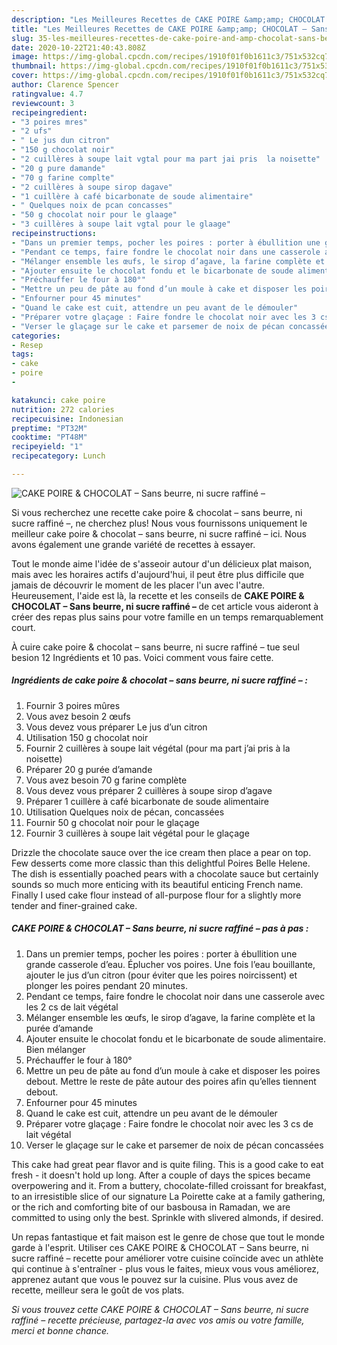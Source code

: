 ```yaml
---
description: "Les Meilleures Recettes de CAKE POIRE &amp;amp; CHOCOLAT – Sans beurre, ni sucre raffiné –"
title: "Les Meilleures Recettes de CAKE POIRE &amp;amp; CHOCOLAT – Sans beurre, ni sucre raffiné –"
slug: 35-les-meilleures-recettes-de-cake-poire-and-amp-chocolat-sans-beurre-ni-sucre-raffine
date: 2020-10-22T21:40:43.808Z
image: https://img-global.cpcdn.com/recipes/1910f01f0b1611c3/751x532cq70/cake-poire-chocolat-sans-beurre-ni-sucre-raffine-photo-principale-de-la-recette.jpg
thumbnail: https://img-global.cpcdn.com/recipes/1910f01f0b1611c3/751x532cq70/cake-poire-chocolat-sans-beurre-ni-sucre-raffine-photo-principale-de-la-recette.jpg
cover: https://img-global.cpcdn.com/recipes/1910f01f0b1611c3/751x532cq70/cake-poire-chocolat-sans-beurre-ni-sucre-raffine-photo-principale-de-la-recette.jpg
author: Clarence Spencer
ratingvalue: 4.7
reviewcount: 3
recipeingredient:
- "3 poires mres"
- "2 ufs"
- " Le jus dun citron"
- "150 g chocolat noir"
- "2 cuillères à soupe lait vgtal pour ma part jai pris  la noisette"
- "20 g pure damande"
- "70 g farine complte"
- "2 cuillères à soupe sirop dagave"
- "1 cuillère à café bicarbonate de soude alimentaire"
- " Quelques noix de pcan concasses"
- "50 g chocolat noir pour le glaage"
- "3 cuillères à soupe lait vgtal pour le glaage"
recipeinstructions:
- "Dans un premier temps, pocher les poires : porter à ébullition une grande casserole d’eau. Éplucher vos poires. Une fois l’eau bouillante, ajouter le jus d’un citron (pour éviter que les poires noircissent) et plonger les poires pendant 20 minutes."
- "Pendant ce temps, faire fondre le chocolat noir dans une casserole avec les 2 cs de lait végétal"
- "Mélanger ensemble les œufs, le sirop d’agave, la farine complète et la purée d’amande"
- "Ajouter ensuite le chocolat fondu et le bicarbonate de soude alimentaire. Bien mélanger"
- "Préchauffer le four à 180°"
- "Mettre un peu de pâte au fond d’un moule à cake et disposer les poires debout. Mettre le reste de pâte autour des poires afin qu’elles tiennent debout."
- "Enfourner pour 45 minutes"
- "Quand le cake est cuit, attendre un peu avant de le démouler"
- "Préparer votre glaçage : Faire fondre le chocolat noir avec les 3 cs de lait végétal"
- "Verser le glaçage sur le cake et parsemer de noix de pécan concassées"
categories:
- Resep
tags:
- cake
- poire
- 

katakunci: cake poire  
nutrition: 272 calories
recipecuisine: Indonesian
preptime: "PT32M"
cooktime: "PT48M"
recipeyield: "1"
recipecategory: Lunch

---
```



![CAKE POIRE &amp; CHOCOLAT – Sans beurre, ni sucre raffiné –](https://img-global.cpcdn.com/recipes/1910f01f0b1611c3/751x532cq70/cake-poire-chocolat-sans-beurre-ni-sucre-raffine-photo-principale-de-la-recette.jpg)

Si vous recherchez une recette cake poire &amp; chocolat – sans beurre, ni sucre raffiné –, ne cherchez plus! Nous vous fournissons uniquement le meilleur cake poire &amp; chocolat – sans beurre, ni sucre raffiné – ici. Nous avons également une grande variété de recettes à essayer.

Tout le monde aime l'idée de s'asseoir autour d'un délicieux plat maison, mais avec les horaires actifs d'aujourd'hui, il peut être plus difficile que jamais de découvrir le moment de les placer l'un avec l'autre. Heureusement, l'aide est là, la recette et les conseils de <strong> CAKE POIRE &amp; CHOCOLAT – Sans beurre, ni sucre raffiné – </strong> de cet article vous aideront à créer des repas plus sains pour votre famille en un temps remarquablement court.

<!--inarticleads1-->

À cuire cake poire &amp; chocolat – sans beurre, ni sucre raffiné – tue seul besion 12 Ingrédients et 10 pas. Voici comment vous faire cette.

##### Ingrédients de cake poire &amp; chocolat – sans beurre, ni sucre raffiné – :

1. Fournir 3 poires mûres
1. Vous avez besoin 2 œufs
1. Vous devez vous préparer  Le jus d’un citron
1. Utilisation 150 g chocolat noir
1. Fournir 2 cuillères à soupe lait végétal (pour ma part j’ai pris à la noisette)
1. Préparer 20 g purée d’amande
1. Vous avez besoin 70 g farine complète
1. Vous devez vous préparer 2 cuillères à soupe sirop d’agave
1. Préparer 1 cuillère à café bicarbonate de soude alimentaire
1. Utilisation  Quelques noix de pécan, concassées
1. Fournir 50 g chocolat noir pour le glaçage
1. Fournir 3 cuillères à soupe lait végétal pour le glaçage


Drizzle the chocolate sauce over the ice cream then place a pear on top. Few desserts come more classic than this delightful Poires Belle Helene. The dish is essentially poached pears with a chocolate sauce but certainly sounds so much more enticing with its beautiful enticing French name. Finally I used cake flour instead of all-purpose flour for a slightly more tender and finer-grained cake. 

<!--inarticleads2-->

##### CAKE POIRE &amp; CHOCOLAT – Sans beurre, ni sucre raffiné – pas à pas :

1. Dans un premier temps, pocher les poires : porter à ébullition une grande casserole d’eau. Éplucher vos poires. Une fois l’eau bouillante, ajouter le jus d’un citron (pour éviter que les poires noircissent) et plonger les poires pendant 20 minutes.
1. Pendant ce temps, faire fondre le chocolat noir dans une casserole avec les 2 cs de lait végétal
1. Mélanger ensemble les œufs, le sirop d’agave, la farine complète et la purée d’amande
1. Ajouter ensuite le chocolat fondu et le bicarbonate de soude alimentaire. Bien mélanger
1. Préchauffer le four à 180°
1. Mettre un peu de pâte au fond d’un moule à cake et disposer les poires debout. Mettre le reste de pâte autour des poires afin qu’elles tiennent debout.
1. Enfourner pour 45 minutes
1. Quand le cake est cuit, attendre un peu avant de le démouler
1. Préparer votre glaçage : Faire fondre le chocolat noir avec les 3 cs de lait végétal
1. Verser le glaçage sur le cake et parsemer de noix de pécan concassées


This cake had great pear flavor and is quite filing. This is a good cake to eat fresh - it doesn&#39;t hold up long. After a couple of days the spices became overpowering and it. From a buttery, chocolate-filled croissant for breakfast, to an irresistible slice of our signature La Poirette cake at a family gathering, or the rich and comforting bite of our basbousa in Ramadan, we are committed to using only the best. Sprinkle with slivered almonds, if desired. 

<!--inarticleads1-->

<p>
Un repas fantastique et fait maison est le genre de chose que tout le monde garde à l'esprit. Utiliser ces CAKE POIRE &amp; CHOCOLAT – Sans beurre, ni sucre raffiné – recette pour améliorer votre cuisine coïncide avec un athlète qui continue à s'entraîner - plus vous le faites, mieux vous vous améliorez, apprenez autant que vous le pouvez sur la cuisine. Plus vous avez de recette, meilleur sera le goût de vos plats.
</p>

<p>
<i>Si vous trouvez cette CAKE POIRE &amp; CHOCOLAT – Sans beurre, ni sucre raffiné – recette précieuse, partagez-la avec vos amis ou votre famille, merci et bonne chance.</i>
</p>
